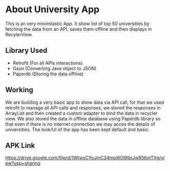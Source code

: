 # About University App
This is an very minimilastic App. It show list of top 50 universities by fetching the data from an API, saves them offline and then displays in RecylerView.
## Library Used
- Retrofit (For all APIs interactions)
- Gson (Converting Java object to JSON)
- Paperdb (Storing the data offline)

## Working
We are building a very basic app to show data via API call, for that we used retrofit to manage all API calls and responses, we stored the responses in ArrayList and then created a custom adapter to bind the data in recycler view. We also stored the data in offline database using Paperdb library so that even if there is no internet connection we may acces the details of universities. The look/UI of the app has been kept default and basic.

## APK Link
https://drive.google.com/file/d/1WtwsCYoJmC34mpi6Ol9IbiJwR56xtTXg/view?usp=sharing
